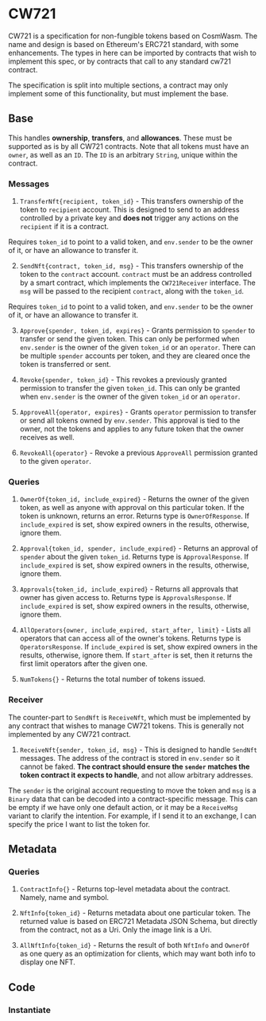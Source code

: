 # CW721

CW721 is a specification for non-fungible tokens based on CosmWasm. The name and design is based on Ethereum's ERC721 standard, with some enhancements. The types in here can be imported by contracts that wish to implement this spec, or by contracts that call to any standard cw721 contract.

The specification is split into multiple sections, a contract may only implement some of this functionality, but must implement the base.

## Base

This handles **ownership**, **transfers**, and **allowances**. These must be supported as is by all CW721 contracts. Note that all tokens must have an `owner`, as well as an `ID`. The `ID` is an arbitrary `String`, unique within the contract.

### Messages

1. `TransferNft{recipient, token_id}` - This transfers ownership of the token to `recipient` account. This is designed to send to an address controlled by a private key and **does not** trigger any actions on the `recipient` if it is a contract.

Requires `token_id` to point to a valid token, and `env.sender` to be the owner of it, or have an allowance to transfer it.

2. `SendNft{contract, token_id, msg}` - This transfers ownership of the token to the `contract` account. `contract` must be an address controlled by a smart contract, which implements the `CW721Receiver` interface. The `msg` will be passed to the recipient `contract`, along with the `token_id`.

Requires `token_id` to point to a valid token, and `env.sender` to be the owner of it, or have an allowance to transfer it.

3. `Approve{spender, token_id, expires}` - Grants permission to `spender` to transfer or send the given token. This can only be performed when `env.sender` is the owner of the given `token_id` or an `operator`. There can be multiple `spender` accounts per token, and they are cleared once the token is transferred or sent.

4. `Revoke{spender, token_id}` - This revokes a previously granted permission to transfer the given `token_id`. This can only be granted when `env.sender` is the owner of the given `token_id` or an `operator`.

5. `ApproveAll{operator, expires}` - Grants `operator` permission to transfer or send all tokens owned by `env.sender`. This approval is tied to the owner, not the tokens and applies to any future token that the owner receives as well.

6. `RevokeAll{operator}` - Revoke a previous `ApproveAll` permission granted to the given `operator`.

### Queries

1. `OwnerOf{token_id, include_expired}` - Returns the owner of the given token, as well as anyone with approval on this particular token. If the token is unknown, returns an error. Returns type is `OwnerOfResponse`. If `include_expired` is set, show expired owners in the results, otherwise, ignore them.

2. `Approval{token_id, spender, include_expired}` - Returns an approval of `spender` about the given `token_id`. Returns type is `ApprovalResponse`. If `include_expired` is set, show expired owners in the results, otherwise, ignore them.

3. `Approvals{token_id, include_expired}` - Returns all approvals that owner has given access to. Returns type is `ApprovalsResponse`. If `include_expired` is set, show expired owners in the results, otherwise, ignore them.

4. `AllOperators{owner, include_expired, start_after, limit}` - Lists all operators that can access all of the owner's tokens. Returns type is `OperatorsResponse`. If `include_expired` is set, show expired owners in the results, otherwise, ignore them. If `start_after` is set, then it returns the first limit operators after the given one.

5. `NumTokens{}` - Returns the total number of tokens issued.

### Receiver

The counter-part to `SendNft` is `ReceiveNft`, which must be implemented by any contract that wishes to manage CW721 tokens. This is generally not implemented by any CW721 contract.

1. `ReceiveNft{sender, token_id, msg}` - This is designed to handle `SendNft` messages. The address of the contract is stored in `env.sender` so it cannot be faked. **The contract should ensure the `sender` matches the token contract it expects to handle**, and not allow arbitrary addresses.

The `sender` is the original account requesting to move the token and `msg` is a `Binary` data that can be decoded into a contract-specific message. This can be empty if we have only one default action, or it may be a `ReceiveMsg` variant to clarify the intention. For example, if I send it to an exchange, I can specify the price I want to list the token for.

## Metadata

### Queries

1.  `ContractInfo{}` - Returns top-level metadata about the contract. Namely, name and symbol.

2.  `NftInfo{token_id}` - Returns metadata about one particular token. The returned value is based on ERC721 Metadata JSON Schema, but directly from the contract, not as a Uri. Only the image link is a Uri.

3.  `AllNftInfo{token_id}` - Returns the result of both `NftInfo` and `OwnerOf` as one query as an optimization for clients, which may want both info to display one NFT.

## Code

### Instantiate
